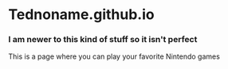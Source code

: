 # Tednoname.github.io
### I am newer to this kind of stuff so it isn't perfect
This is a page where you can play your favorite Nintendo games
